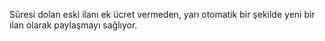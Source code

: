Süresi dolan eski ilanı ek ücret vermeden, yarı otomatik bir şekilde yeni bir ilan olarak paylaşmayı sağlıyor.

